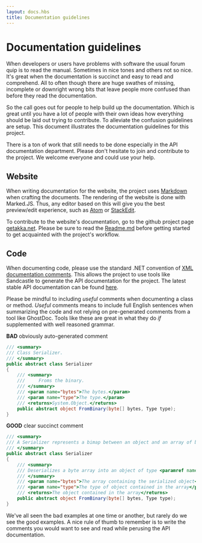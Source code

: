 ```yaml
---
layout: docs.hbs
title: Documentation guidelines
---
```

# Documentation guidelines

When developers or users have problems with software the usual forum quip is to read the manual. Sometimes in nice tones and others not so nice. It's great when the documentation is succinct and easy to read and comprehend. All to often though there are huge swathes of missing, incomplete or downright wrong bits that leave people more confused than before they read the documentation.

So the call goes out for people to help build up the documentation. Which is great until you have a lot of people with their own ideas how everything should be laid out trying to contribute. To alleviate the confusion guidelines are setup. This document illustrates the documentation guidelines for this project.

There is a ton of work that still needs to be done especially in the API documentation department. Please don't hesitate to join and contribute to the project. We welcome everyone and could use your help.

## Website

When writing documentation for the website, the project uses [Markdown](http://daringfireball.net/projects/markdown/syntax) when crafting the documents. The rendering of the website is done with Marked.JS. Thus, any editor based on this will give you the best preview/edit experience, such as [Atom](https://atom.io/) or [StackEdit](https://stackedit.io/).

To contribute to the website's documentation, go to the github project page [getakka.net](https://github.com/akkadotnet/getakka.net). Please be sure to read the [Readme.md](https://github.com/akkadotnet/getakka.net/blob/master/README.md) before getting started to get acquainted with the project's workflow.

## Code

When documenting code, please use the standard .NET convention of [XML documentation comments](https://msdn.microsoft.com/en-us/library/vstudio/b2s063f7). This allows the project to use tools like Sandcastle to generate the API documentation for the project. The latest stable API documentation can be found [here](http://api.getakka.net/docs/stable/index.html).

Please be mindful to including *useful* comments when documenting a class or method. *Useful* comments means to include full English sentences when summarizing the code and not relying on pre-generated comments from a tool like GhostDoc. Tools like these are great in what they do *if* supplemented with well reasoned grammar.

**BAD** obviously auto-generated comment
```csharp
/// <summary>
/// Class Serializer.
/// </summary>
public abstract class Serializer
{
    /// <summary>
    ///     Froms the binary.
    /// </summary>
    /// <param name="bytes">The bytes.</param>
    /// <param name="type">The type.</param>
    /// <returns>System.Object.</returns>
    public abstract object FromBinary(byte[] bytes, Type type);
}
```

**GOOD** clear succinct comment
```csharp
/// <summary>
/// A Serializer represents a bimap between an object and an array of bytes representing that object.
/// </summary>
public abstract class Serializer
{
    /// <summary>
    /// Deserializes a byte array into an object of type <paramref name="type"/>
    /// </summary>
    /// <param name="bytes">The array containing the serialized object</param>
    /// <param name="type">The type of object contained in the array</param>
    /// <returns>The object contained in the array</returns>
    public abstract object FromBinary(byte[] bytes, Type type);
}
```

We've all seen the bad examples at one time or another, but rarely do we see the good examples. A nice rule of thumb to remember is to write the comments you would want to see and read while perusing the API documentation.
